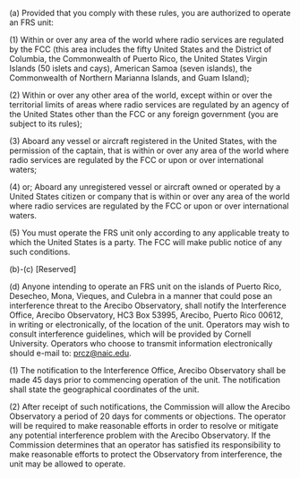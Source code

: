 (a) Provided that you comply with these rules, you are authorized to operate an FRS unit:

(1) Within or over any area of the world where radio services are regulated by the FCC (this area includes the fifty United States and the District of Columbia, the Commonwealth of Puerto Rico, the United States Virgin Islands (50 islets and cays), American Samoa (seven islands), the Commonwealth of Northern Marianna Islands, and Guam Island);

(2) Within or over any other area of the world, except within or over the territorial limits of areas where radio services are regulated by an agency of the United States other than the FCC or any foreign government (you are subject to its rules);

(3) Aboard any vessel or aircraft registered in the United States, with the permission of the captain, that is within or over any area of the world where radio services are regulated by the FCC or upon or over international waters;

(4) or; Aboard any unregistered vessel or aircraft owned or operated by a United States citizen or company that is within or over any area of the world where radio services are regulated by the FCC or upon or over international waters.

(5) You must operate the FRS unit only according to any applicable treaty to which the United States is a party. The FCC will make public notice of any such conditions.

(b)-(c) [Reserved]

(d) Anyone intending to operate an FRS unit on the islands of Puerto Rico, Desecheo, Mona, Vieques, and Culebra in a manner that could pose an interference threat to the Arecibo Observatory, shall notify the Interference Office, Arecibo Observatory, HC3 Box 53995, Arecibo, Puerto Rico 00612, in writing or electronically, of the location of the unit. Operators may wish to consult interference guidelines, which will be provided by Cornell University. Operators who choose to transmit information electronically should e-mail to: prcz@naic.edu.

(1) The notification to the Interference Office, Arecibo Observatory shall be made 45 days prior to commencing operation of the unit. The notification shall state the geographical coordinates of the unit.

(2) After receipt of such notifications, the Commission will allow the Arecibo Observatory a period of 20 days for comments or objections. The operator will be required to make reasonable efforts in order to resolve or mitigate any potential interference problem with the Arecibo Observatory. If the Commission determines that an operator has satisfied its responsibility to make reasonable efforts to protect the Observatory from interference, the unit may be allowed to operate.

